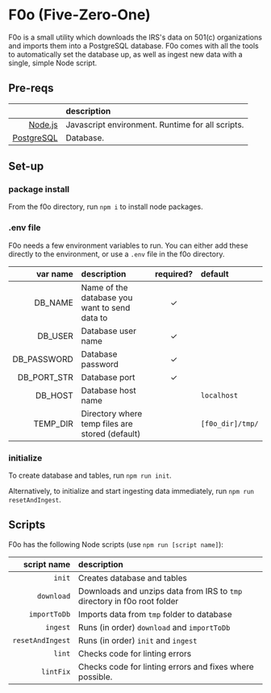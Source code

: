 # F0o (Five-Zero-One)

F0o is a small utility which downloads the IRS's data on 501(c) organizations and imports them into a PostgreSQL database.  F0o comes with all the tools to automatically set the database up, as well as ingest new data with a single, simple Node script.

## Pre-reqs

||description|
|-:|:-|
|[Node.js](https://nodejs.org/)|Javascript environment.  Runtime for all scripts.|
|[PostgreSQL](https://www.postgresql.org/download/)|Database.|

## Set-up

### package install

From the f0o directory, run `npm i` to install node packages.

### .env file

F0o needs a few environment variables to run.  You can either add these directly to the environment, or use a `.env` file in the f0o directory.

|var name|description|required?|default|
|-:|:-|:-:|:-|
|DB_NAME|Name of the database you want to send data to|✓||
|DB_USER|Database user name|✓||
|DB_PASSWORD|Database password|✓||
|DB_PORT_STR|Database port|✓||
|DB_HOST|Database host name||`localhost`|
|TEMP_DIR|Directory where temp files are stored (default)||`[f0o_dir]/tmp/`|

### initialize

To create database and tables, run `npm run init`.

Alternatively, to initialize and start ingesting data immediately, run `npm run resetAndIngest`.

## Scripts

F0o has the following Node scripts (use `npm run [script name]`):

|script name|description|
|-:|:-|
|`init`|Creates database and tables|
|`download`|Downloads and unzips data from IRS to `tmp` directory in f0o root folder|
|`importToDb`|Imports data from `tmp` folder to database|
|`ingest`|Runs (in order) `download` and `importToDb`|
|`resetAndIngest`|Runs (in order) `init` and `ingest`|
|`lint`|Checks code for linting errors|
|`lintFix`|Checks code for linting errors and fixes where possible.|
